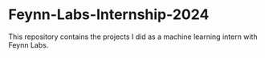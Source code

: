 # Feynn-Labs-Internship-2024
This repository contains the projects I did as a machine learning intern with Feynn Labs.
